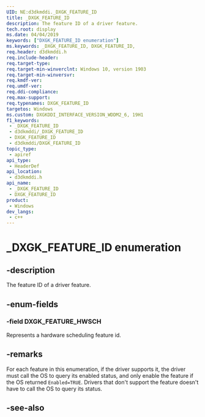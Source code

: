 ```yaml
---
UID: NE:d3dkmddi._DXGK_FEATURE_ID
title: _DXGK_FEATURE_ID
description: The feature ID of a driver feature.
tech.root: display
ms.date: 04/04/2019
keywords: ["DXGK_FEATURE_ID enumeration"]
ms.keywords: _DXGK_FEATURE_ID, DXGK_FEATURE_ID,
req.header: d3dkmddi.h
req.include-header: 
req.target-type: 
req.target-min-winverclnt: Windows 10, version 1903
req.target-min-winversvr: 
req.kmdf-ver: 
req.umdf-ver: 
req.ddi-compliance: 
req.max-support: 
req.typenames: DXGK_FEATURE_ID
targetos: Windows
ms.custom: DXGKDDI_INTERFACE_VERSION_WDDM2_6, 19H1
f1_keywords:
 - _DXGK_FEATURE_ID
 - d3dkmddi/_DXGK_FEATURE_ID
 - DXGK_FEATURE_ID
 - d3dkmddi/DXGK_FEATURE_ID
topic_type:
 - apiref
api_type:
 - HeaderDef
api_location:
 - d3dkmddi.h
api_name:
 - _DXGK_FEATURE_ID
 - DXGK_FEATURE_ID
product:
 - Windows
dev_langs:
 - c++
---
```


# _DXGK_FEATURE_ID enumeration


## -description

The feature ID of a driver feature.

## -enum-fields

### -field DXGK_FEATURE_HWSCH

Represents a hardware scheduling feature id.

## -remarks

For each feature in this enumeration, if the driver supports it, the driver must call the OS to query its enabled status, and only enable the feature if the OS returned `Enabled=TRUE`. Drivers that don't support the feature doesn't have to call the OS to query its status.

## -see-also

